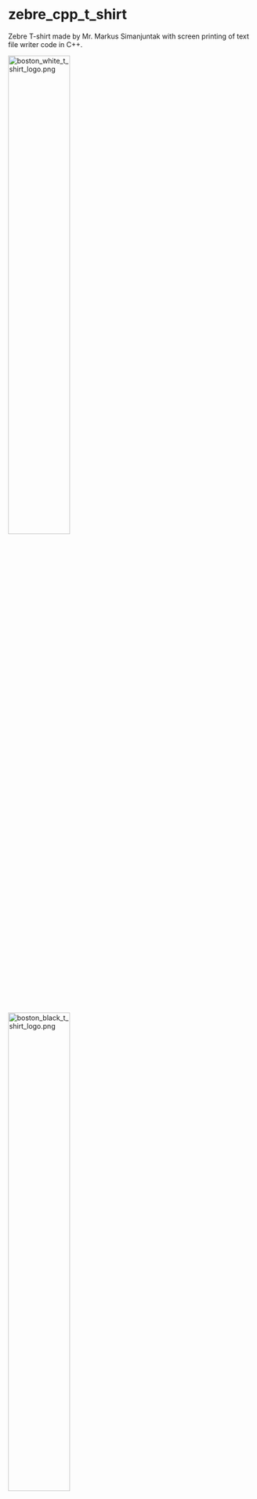 # zebre_cpp_t_shirt
Zebre T-shirt made by Mr. Markus Simanjuntak
with screen printing of text file writer code in C++.

<img src="https://raw.githubusercontent.com/bostonsinaga/zebre_cpp_t_shirt/main/res/boston_white_t_shirt_logo.png" alt="boston_white_t_shirt_logo.png" style="width: 50%;"/>
<img src="https://raw.githubusercontent.com/bostonsinaga/zebre_cpp_t_shirt/main/res/boston_black_t_shirt_logo.png" alt="boston_black_t_shirt_logo.png" style="width: 50%;"/>
